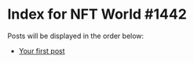 # Index for NFT World #1442
Posts will be displayed in the order below:

- [Your first post](./001-first.md)

